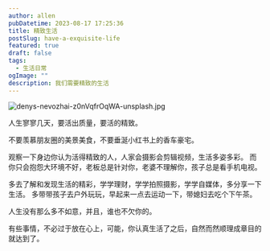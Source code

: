 ```yaml
---
author: allen
pubDatetime: 2023-08-17 17:25:36
title: 精致生活
postSlug: have-a-exquisite-life
featured: true
draft: false
tags:
  - 生活日常
ogImage: ""
description: 我们需要精致的生活
---
```


![denys-nevozhai-z0nVqfrOqWA-unsplash.jpg](http://image.allenxing.club/202308171739727.jpg)

人生寥寥几天，要活出质量，要活的精致。

不要羡慕朋友圈的美景美食，不要垂涎小红书上的香车豪宅。

观察一下身边你认为活得精致的人，人家会摄影会剪辑视频，生活多姿多彩。
而你只会抱怨大环境不好，老板总是针对你，老婆不理解你，孩子总是看手机电视。

多去了解和发现生活的精彩，学学理财，学学拍照摄影，学学自媒体，多分享一下生活。
多带带孩子去户外玩玩，早起来一点去运动一下，带媳妇去吃个下午茶。

人生没有那么多不如意，并且，谁也不欠你的。

有些事情，不必过于放在心上，可能，你认真生活了之后，自然而然顺理成章目的就达到了。
